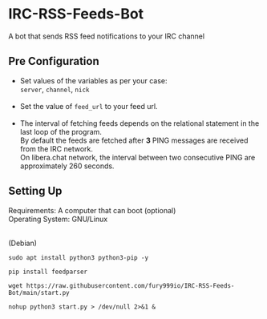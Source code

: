 # IRC-RSS-Feeds-Bot
A bot that sends RSS feed notifications to your IRC channel

## Pre Configuration
* Set values of the variables as per your case: <br>
```server```, ```channel```, ```nick``` <br><br>
* Set the value of ```feed_url``` to your feed url. <br><br>
* The interval of fetching feeds depends on the relational statement in the last loop of the program. <br>
By default the feeds are fetched after **3** PING messages are received from the IRC network. <br>
On libera.chat network, the interval between two consecutive PING are approximately 260 seconds. <br>

## Setting Up
Requirements: A computer that can boot (optional) <br>
Operating System: GNU/Linux <br><br>

(Debian)
```
sudo apt install python3 python3-pip -y 
```
```
pip install feedparser
```
```
wget https://raw.githubusercontent.com/fury999io/IRC-RSS-Feeds-Bot/main/start.py
```
```
nohup python3 start.py > /dev/null 2>&1 &
```
